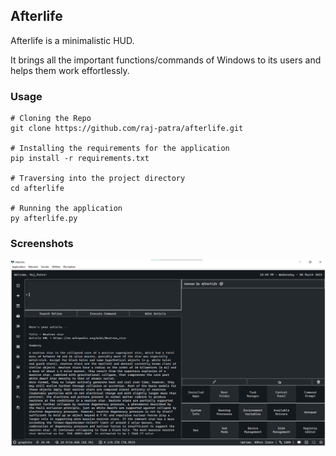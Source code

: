 ## Afterlife

Afterlife is a minimalistic HUD.

It brings all the important functions/commands of Windows to its users and helps them work effortlessly.

### Usage
```
# Cloning the Repo
git clone https://github.com/raj-patra/afterlife.git

# Installing the requirements for the application
pip install -r requirements.txt

# Traversing into the project directory
cd afterlife

# Running the application
py afterlife.py
```

### Screenshots
![image](assets/static/afterlife.png "HUD")
